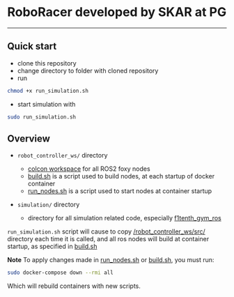 # RoboRacer developed by SKAR at PG

---

## Quick start

- clone this repository
- change directory to folder with cloned repository
- run

```bash
chmod +x run_simulation.sh
```

- start simulation with

```bash
sudo run_simulation.sh
```

## Overview

- `robot_controller_ws/` directory
  - [colcon workspace](https://docs.ros.org/en/foxy/Tutorials/Beginner-Client-Libraries/Colcon-Tutorial.html) for all ROS2 foxy nodes
  - [build.sh](./robot_controller_ws/build.sh) is a script used to build nodes, at each startup of docker container
  - [run_nodes.sh](./robot_controller_ws/run_nodes.sh) is a script used to start nodes at container startup

- `simulation/` directory
  - directory for all simulation related code, especially [f1tenth_gym_ros](https://github.com/RoboRacer-SKAR-PG/f1tenth_gym_ros.git)

`run_simulation.sh` script will cause to copy [/robot_controller_ws/src/](./robot_controller_ws/src/) directory each time it is called, and all ros nodes will build at container startup, as specified in [build.sh](./robot_controller_ws/build.sh)

**Note**
To apply changes made in [run_nodes.sh](./robot_controller_ws/run_nodes.sh) or [build.sh](./robot_controller_ws/build.sh), you must run:

```bash
sudo docker-compose down --rmi all
```

Which will rebuild containers with new scripts.
